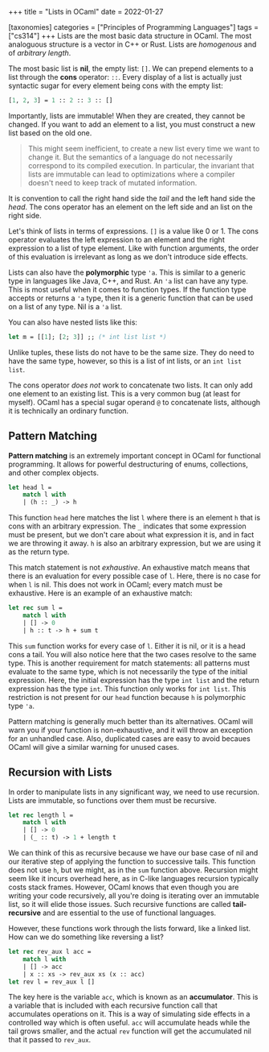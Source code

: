 +++
title = "Lists in OCaml"
date = 2022-01-27

[taxonomies]
categories = ["Principles of Programming Languages"]
tags = ["cs314"]
+++
Lists are the most basic data structure in OCaml. The most analoguous structure is a vector in C++ or Rust. Lists are *homogenous* and of *arbitrary length*.

<!-- more -->

The most basic list is **nil**, the empty list: `[]`. We can prepend elements to a list through the **cons** operator: `::`. Every display of a list is actually just syntactic sugar for every element being cons with the empty list:

```ocaml
[1, 2, 3] = 1 :: 2 :: 3 :: []
```

Importantly, lists are immutable! When they are created, they cannot be changed. If you want to add an element to a list, you must construct a new list based on the old one.

> This might seem inefficient, to create a new list every time we want to change it. But the semantics of a language do not necessarily correspond to its compiled execution. In particular, the invariant that lists are immutable can lead to optimizations where a compiler doesn't need to keep track of mutated information.

It is convention to call the right hand side the *tail* and the left hand side the *head*. The cons operator has an element on the left side and an list on the right side.

Let's think of lists in terms of expressions. `[]` is a value like 0 or 1. The cons operator evaluates the left expression to an element and the right expression to a list of type element. Like with function arguments, the order of this evaluation is irrelevant as long as we don't introduce side effects.

Lists can also have the **polymorphic** type `'a`. This is similar to a generic type in languages like Java, C++, and Rust. An `'a` list can have any type. This is most useful when it comes to function types. If the function type accepts or returns a `'a` type, then it is a generic function that can be used on a list of any type. Nil is a `'a` list.

You can also have nested lists like this:

```ocaml
let m = [[1]; [2; 3]] ;; (* int list list *)
```

Unlike tuples, these lists do not have to be the same size. They do need to have the same type, however, so this is a list of int lists, or an `int list list`.

The cons operator *does not* work to concatenate two lists. It can only add one element to an existing list. This is a very common bug (at least for myself). OCaml has a special sugar operand `@` to concatenate lists, although it is technically an ordinary function.

## Pattern Matching

**Pattern matching** is an extremely important concept in OCaml for functional programming. It allows for powerful destructuring of enums, collections, and other complex objects.

```ocaml
let head l =
    match l with
    | (h :: _) -> h
```

This function `head` here matches the list `l` where there is an element `h` that is cons with an arbitrary expression. The `_` indicates that some expression must be present, but we don't care about what expression it is, and in fact we are throwing it away. `h` is also an arbitrary expression, but we are using it as the return type.

This match statement is not *exhaustive*. An exhaustive match means that there is an evaluation for every possible case of `l`. Here, there is no case for when `l` is nil. This does not work in OCaml; every match must be exhaustive. Here is an example of an exhaustive match:

```ocaml
let rec sum l =
    match l with
    | [] -> 0
    | h :: t -> h + sum t
```

This `sum` function works for every case of `l`. Either it is nil, or it is a head cons a tail. You will also notice here that the two cases resolve to the same type. This is another requirement for match statements: all patterns must evaluate to the same type, which is not necessarily the type of the initial expression. Here, the initial expression has the type `int list` and the return expression has the type `int`. This function only works for `int list`. This restriction is not present for our `head` function because `h` is polymorphic type `'a`.

Pattern matching is generally much better than its alternatives. OCaml will warn you if your function is non-exhaustive, and it will throw an exception for an unhandled case. Also, duplicated cases are easy to avoid becaues OCaml will give a similar warning for unused cases.

## Recursion with Lists

In order to manipulate lists in any significant way, we need to use recursion. Lists are immutable, so functions over them must be recursive.

```ocaml
let rec length l =
    match l with
    | [] -> 0
    | (_ :: t) -> 1 + length t
```

We can think of this as recursive because we have our base case of nil and our iterative step of applying the function to successive tails. This function does not use `h`, but we might, as in the `sum` function above. Recursion might seem like it incurs overhead here, as in C-like languages recursion typically costs stack frames. However, OCaml knows that even though you are writing your code recursively, all you're doing is iterating over an immutable list, so it will elide those issues. Such recursive functions are called **tail-recursive** and are essential to the use of functional languages.

However, these functions work through the lists forward, like a linked list. How can we do something like reversing a list?

```ocaml
let rec rev_aux l acc =
    match l with
    | [] -> acc
    | x :: xs -> rev_aux xs (x :: acc)
let rev l = rev_aux l []
```

The key here is the variable `acc`, which is known as an **accumulator**. This is a variable that is included with each recursive function call that accumulates operations on it. This is a way of simulating side effects in a controlled way which is often useful. `acc` will accumulate heads while the tail grows smaller, and the actual `rev` function will get the accumulated nil that it passed to `rev_aux`.
